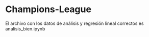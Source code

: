 # Champions-League
El archivo con los datos de análisis y regresión lineal correctos es analisis_bien.ipynb

